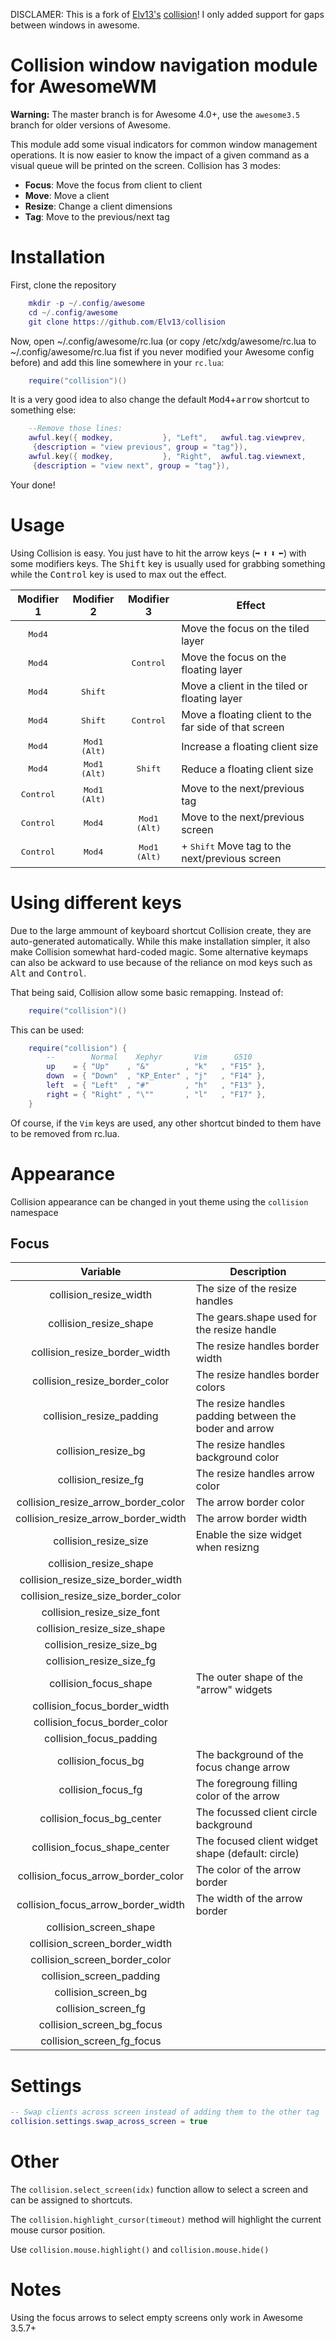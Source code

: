 DISCLAMER:
This is a fork of [Elv13's](https://github.com/Elv13) [collision](https://github.com/Elv13/collision)!
I only added support for gaps between windows in awesome.

Collision window navigation module for AwesomeWM
================================================

**Warning:** The master branch is for Awesome 4.0+, use the `awesome3.5`
branch for older versions of Awesome.

This module add some visual indicators for common window management operations.
It is now easier to know the impact of a given command as a visual queue will
be printed on the screen. Collision has 3 modes:

* **Focus**: Move the focus from client to client
* **Move**: Move a client
* **Resize**: Change a client dimensions
* **Tag**: Move to the previous/next tag

# Installation

First, clone the repository

```lua
    mkdir -p ~/.config/awesome
    cd ~/.config/awesome
    git clone https://github.com/Elv13/collision
```

Now, open ~/.config/awesome/rc.lua (or copy /etc/xdg/awesome/rc.lua to
~/.config/awesome/rc.lua fist if you never modified your Awesome config before)
 and add this line somewhere in your `rc.lua`:

```lua
    require("collision")()
```

It is a very good idea to also change the default <kbd>Mod4</kbd>+<kbd>arrow</kbd> shortcut to
something else:

```lua
    --Remove those lines:
    awful.key({ modkey,           }, "Left",   awful.tag.viewprev,
     {description = "view previous", group = "tag"}),
    awful.key({ modkey,           }, "Right",  awful.tag.viewnext,
     {description = "view next", group = "tag"}),
```

Your done!

# Usage

Using Collision is easy. You just have to hit the arrow keys (<kbd>➡</kbd> <kbd>⬆</kbd> <kbd>⬇</kbd> <kbd>⬅</kbd>)
with some modifiers keys. The <kbd>Shift</kbd> key is usually used for grabbing something
while the <kbd>Control</kbd> key is used to max out the effect.

| Modifier 1         | Modifier 2            | Modifier 3            | Effect                                                  |
| :----------:       | :----------:          | :----------:          | ------------------------------------------------------- |
| <kbd>Mod4</kbd>    |                       |                       | Move the focus on the tiled layer                       |
| <kbd>Mod4</kbd>    |                       | <kbd>Control</kbd>    | Move the focus on the floating layer                    |
| <kbd>Mod4</kbd>    | <kbd>Shift</kbd>      |                       | Move a client in the tiled or floating layer            |
| <kbd>Mod4</kbd>    | <kbd>Shift</kbd>      | <kbd>Control</kbd>    | Move a floating client to the far side of that screen   |
| <kbd>Mod4</kbd>    | <kbd>Mod1 (Alt)</kbd> |                       | Increase a floating client size                         |
| <kbd>Mod4</kbd>    | <kbd>Mod1 (Alt)</kbd> | <kbd>Shift</kbd>      | Reduce a floating client size                           |
| <kbd>Control</kbd> | <kbd>Mod1 (Alt)</kbd> |                       | Move to the next/previous tag                           |
| <kbd>Control</kbd> | <kbd>Mod4</kbd>       | <kbd>Mod1 (Alt)</kbd> | Move to the next/previous screen                        |
| <kbd>Control</kbd> | <kbd>Mod4</kbd>       | <kbd>Mod1 (Alt)</kbd> | + <kbd>Shift</kbd> Move tag to the next/previous screen |

# Using different keys

Due to the large ammount of keyboard shortcut Collision create, they are
auto-generated automatically. While this make installation simpler, it also
make Collision somewhat hard-coded magic. Some alternative keymaps can also
be ackward to use because of the reliance on mod keys such as <kbd>Alt</kbd> and <kbd>Control</kbd>.

That being said, Collision allow some basic remapping. Instead of:

```lua
    require("collision")()
```

This can be used:

```lua
    require("collision") {
        --        Normal    Xephyr       Vim      G510
        up    = { "Up"    , "&"        , "k"   , "F15" },
        down  = { "Down"  , "KP_Enter" , "j"   , "F14" },
        left  = { "Left"  , "#"        , "h"   , "F13" },
        right = { "Right" , "\""       , "l"   , "F17" },
    }
```

Of course, if the `Vim` keys are used, any other shortcut binded to them have to
be removed from rc.lua.

# Appearance

Collision appearance can be changed in yout theme using the `collision`
namespace

## Focus

| Variable                            | Description                                            |
| :---------------------------------: | ------------------------------------------------------ |
| collision_resize_width              | The size of the resize handles                         |
| collision_resize_shape              | The gears.shape used for the resize handle             |
| collision_resize_border_width       | The resize handles border width                        |
| collision_resize_border_color       | The resize handles border colors                       |
| collision_resize_padding            | The resize handles padding between the boder and arrow |
| collision_resize_bg                 | The resize handles background color                    |
| collision_resize_fg                 | The resize handles arrow color                         |
| collision_resize_arrow_border_color | The arrow border color                                 |
| collision_resize_arrow_border_width | The arrow border width                                 |
| collision_resize_size               | Enable the size widget when resizng                    |
| collision_resize_shape              |                                                        |
| collision_resize_size_border_width  |                                                        |
| collision_resize_size_border_color  |                                                        |
| collision_resize_size_font          |                                                        |
| collision_resize_size_shape         |                                                        |
| collision_resize_size_bg            |                                                        |
| collision_resize_size_fg            |                                                        |
| collision_focus_shape               | The outer shape of the "arrow" widgets                 |
| collision_focus_border_width        |                                                        |
| collision_focus_border_color        |                                                        |
| collision_focus_padding             |                                                        |
| collision_focus_bg                  | The background of the focus change arrow               |
| collision_focus_fg                  | The foregroung filling color of the arrow              |
| collision_focus_bg_center           | The focussed client circle background                  |
| collision_focus_shape_center        | The focused client widget shape (default: circle)      |
| collision_focus_arrow_border_color  | The color of the arrow border                          |
| collision_focus_arrow_border_width  | The width of the arrow border                          |
| collision_screen_shape              |                                                        |
| collision_screen_border_width       |                                                        |
| collision_screen_border_color       |                                                        |
| collision_screen_padding            |                                                        |
| collision_screen_bg                 |                                                        |
| collision_screen_fg                 |                                                        |
| collision_screen_bg_focus           |                                                        |
| collision_screen_fg_focus           |                                                        |

# Settings

```lua
-- Swap clients across screen instead of adding them to the other tag
collision.settings.swap_across_screen = true
```

# Other

The `collision.select_screen(idx)` function allow to select a screen and can be
assigned to shortcuts.

The `collision.highlight_cursor(timeout)` method will highlight the current mouse
cursor position.

Use `collision.mouse.highlight()` and `collision.mouse.hide()`

# Notes

Using the focus arrows to select empty screens only work in Awesome 3.5.7+
